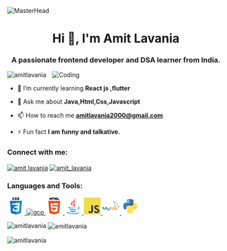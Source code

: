 ![MasterHead](https://user-images.githubusercontent.com/10498744/210012254-234538ff-d198-48aa-8964-37e6fd45d227.gif)

<h1 align="center">Hi 👋, I'm Amit Lavania</h1>
<h3 align="center">A passionate frontend developer and DSA learner from India.</h3>
<img align="right" alt="Coding" width="400" src="https://cdn-images-1.medium.com/fit/t/1600/480/0*7Q3yvSIv_t0ioJ-Z.gif">

<p align="left"> <img src="https://komarev.com/ghpvc/?username=amitlavania&label=Profile%20views&color=0e75b6&style=flat" alt="amitlavania" /> </p>

- 🌱 I’m currently learning **React js ,flutter**

- 💬 Ask me about **Java,Html,Css,Javascript**

- 📫 How to reach me **amitlavania2000@gmail.com**

- ⚡ Fun fact **I am funny and talkative.**

<h3 align="left">Connect with me:</h3>
<p align="left">
<a href="https://linkedin.com/in/amit lavania" target="blank"><img align="center" src="https://raw.githubusercontent.com/rahuldkjain/github-profile-readme-generator/master/src/images/icons/Social/linked-in-alt.svg" alt="amit lavania" height="30" width="40" /></a>
<a href="https://www.codechef.com/users/amit_lavania" target="blank"><img align="center" src="https://cdn.jsdelivr.net/npm/simple-icons@3.1.0/icons/codechef.svg" alt="amit_lavania" height="30" width="40" /></a>
</p>

<h3 align="left">Languages and Tools:</h3>
<p align="left"> <a href="https://www.w3schools.com/css/" target="_blank" rel="noreferrer"> <img src="https://raw.githubusercontent.com/devicons/devicon/master/icons/css3/css3-original-wordmark.svg" alt="css3" width="40" height="40"/> </a> <a href="https://cloud.google.com" target="_blank" rel="noreferrer"> <img src="https://www.vectorlogo.zone/logos/google_cloud/google_cloud-icon.svg" alt="gcp" width="40" height="40"/> </a> <a href="https://www.w3.org/html/" target="_blank" rel="noreferrer"> <img src="https://raw.githubusercontent.com/devicons/devicon/master/icons/html5/html5-original-wordmark.svg" alt="html5" width="40" height="40"/> </a> <a href="https://www.java.com" target="_blank" rel="noreferrer"> <img src="https://raw.githubusercontent.com/devicons/devicon/master/icons/java/java-original.svg" alt="java" width="40" height="40"/> </a> <a href="https://developer.mozilla.org/en-US/docs/Web/JavaScript" target="_blank" rel="noreferrer"> <img src="https://raw.githubusercontent.com/devicons/devicon/master/icons/javascript/javascript-original.svg" alt="javascript" width="40" height="40"/> </a> <a href="https://www.mysql.com/" target="_blank" rel="noreferrer"> <img src="https://raw.githubusercontent.com/devicons/devicon/master/icons/mysql/mysql-original-wordmark.svg" alt="mysql" width="40" height="40"/> </a> <a href="https://www.python.org" target="_blank" rel="noreferrer"> <img src="https://raw.githubusercontent.com/devicons/devicon/master/icons/python/python-original.svg" alt="python" width="40" height="40"/> </a> </p>

<p><img align="left" src="https://github-readme-stats.vercel.app/api/top-langs?username=amitlavania&show_icons=true&locale=en&layout=compact" alt="amitlavania" /></p>

<p>&nbsp;<img align="center" src="https://github-readme-stats.vercel.app/api?username=amitlavania&show_icons=true&locale=en" alt="amitlavania" /></p>

<p><img align="center" src="https://github-readme-streak-stats.herokuapp.com/?user=amitlavania&" alt="amitlavania" /></p>
